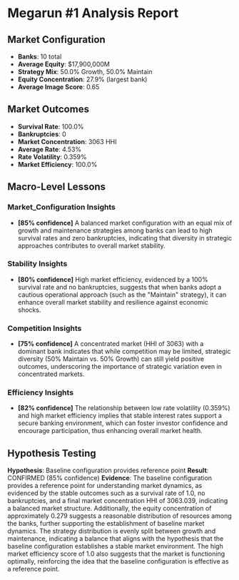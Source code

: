 # Megarun #1 Analysis Report

## Market Configuration
- **Banks**: 10 total
- **Average Equity**: $17,900,000M
- **Strategy Mix**: 50.0% Growth, 50.0% Maintain
- **Equity Concentration**: 27.9% (largest bank)
- **Average Image Score**: 0.65

## Market Outcomes
- **Survival Rate**: 100.0%
- **Bankruptcies**: 0
- **Market Concentration**: 3063 HHI
- **Average Rate**: 4.53%
- **Rate Volatility**: 0.359%
- **Market Efficiency**: 100.0%

## Macro-Level Lessons

### Market_Configuration Insights
- **[85% confidence]** A balanced market configuration with an equal mix of growth and maintenance strategies among banks can lead to high survival rates and zero bankruptcies, indicating that diversity in strategic approaches contributes to overall market stability.

### Stability Insights
- **[80% confidence]** High market efficiency, evidenced by a 100% survival rate and no bankruptcies, suggests that when banks adopt a cautious operational approach (such as the "Maintain" strategy), it can enhance overall market stability and resilience against economic shocks.

### Competition Insights
- **[75% confidence]** A concentrated market (HHI of 3063) with a dominant bank indicates that while competition may be limited, strategic diversity (50% Maintain vs. 50% Growth) can still yield positive outcomes, underscoring the importance of strategic variation even in concentrated markets.

### Efficiency Insights
- **[82% confidence]** The relationship between low rate volatility (0.359%) and high market efficiency implies that stable interest rates support a secure banking environment, which can foster investor confidence and encourage participation, thus enhancing overall market health.

## Hypothesis Testing
**Hypothesis**: Baseline configuration provides reference point
**Result**: CONFIRMED (85% confidence)
**Evidence**: The baseline configuration provides a reference point for understanding market dynamics, as evidenced by the stable outcomes such as a survival rate of 1.0, no bankruptcies, and a final market concentration HHI of 3063.039, indicating a balanced market structure. Additionally, the equity concentration of approximately 0.279 suggests a reasonable distribution of resources among the banks, further supporting the establishment of baseline market dynamics. The strategy distribution is evenly split between growth and maintenance, indicating a balance that aligns with the hypothesis that the baseline configuration establishes a stable market environment. The high market efficiency score of 1.0 also suggests that the market is functioning optimally, reinforcing the idea that the baseline configuration is effective as a reference point.